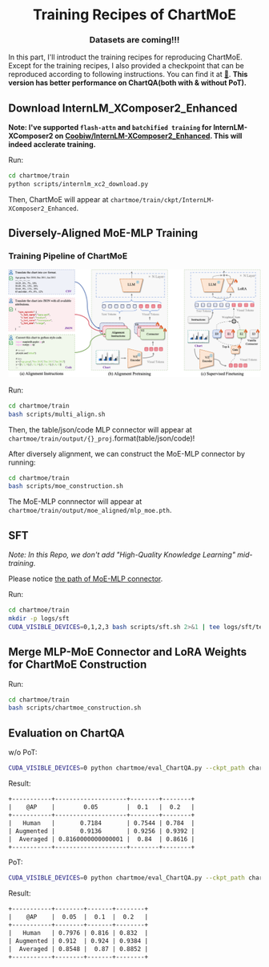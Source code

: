 <div align="center">
<h1>Training Recipes of ChartMoE</h1>
</div>

<div align="center">
<h3>Datasets are coming!!!</h3>
</div>

In this part, I'll introduct the training recipes for reproducing ChartMoE. Except for the training recipes, I also provided a checkpoint that can be reproduced according to following instructions. You can find it at [🤗](https://huggingface.co/Coobiw/ChartMoE_Reproduced). **This version has better performance on ChartQA(both with & without PoT).**




## Download InternLM_XComposer2_Enhanced

**Note: I've supported `flash-attn` and `batchified training` for InternLM-XComposer2 on [Coobiw/InternLM-XComposer2_Enhanced](https://huggingface.co/Coobiw/InternLM-XComposer2_Enhanced). This will indeed acclerate training.**

Run:

```bash
cd chartmoe/train
python scripts/internlm_xc2_download.py
```

Then, ChartMoE will appear at `chartmoe/train/ckpt/InternLM-XComposer2_Enhanced`.

## Diversely-Aligned MoE-MLP Training

### Training Pipeline of ChartMoE

![Overview](../../asset/train_pipeline.png)

Run:

```bash
cd chartmoe/train
bash scripts/multi_align.sh
```

Then, the table/json/code MLP connector will appear at `chartmoe/train/output/{}_proj`.format(table/json/code)!

After diversely alignment, we can construct the MoE-MLP connector by running:

```bash
cd chartmoe/train
bash scripts/moe_construction.sh
```

The MoE-MLP connnector will appear at `chartmoe/train/output/moe_aligned/mlp_moe.pth`.

## SFT

*Note: In this Repo, we don't add "High-Quality Knowledge Learning" mid-training.*

Please notice [the path of MoE-MLP connector](./scripts/sft.sh#L24).

Run:

```bash
cd chartmoe/train
mkdir -p logs/sft
CUDA_VISIBLE_DEVICES=0,1,2,3 bash scripts/sft.sh 2>&1 | tee logs/sft/tee_logs.txt
```

## Merge MLP-MoE Connector and LoRA Weights for ChartMoE Construction
Run:

```bash
cd chartmoe/train
bash scripts/chartmoe_construction.sh
```

## Evaluation on ChartQA
w/o PoT:

```bash
CUDA_VISIBLE_DEVICES=0 python chartmoe/eval_ChartQA.py --ckpt_path chartmoe/train/output/sft/chartmoe_reproduced --save_path chartmoe/train/output/sft/chartmoe_reproduced/ChartQA_wo-PoT
```

Result:
```
+-----------+--------------------+--------+--------+
|    @AP    |        0.05        |  0.1   |  0.2   |
+-----------+--------------------+--------+--------+
|   Human   |       0.7184       | 0.7544 | 0.784  |
| Augmented |       0.9136       | 0.9256 | 0.9392 |
|  Averaged | 0.8160000000000001 |  0.84  | 0.8616 |
+-----------+--------------------+--------+--------+
```

PoT:
```bash
CUDA_VISIBLE_DEVICES=0 python chartmoe/eval_ChartQA.py --ckpt_path chartmoe/train/output/sft/chartmoe_reproduced --save_path chartmoe/train/output/sft/chartmoe_reproduced/ChartQA_PoT --pot --pot_idx 1
```

Result:
```
+-----------+--------+-------+--------+
|    @AP    |  0.05  |  0.1  |  0.2   |
+-----------+--------+-------+--------+
|   Human   | 0.7976 | 0.816 | 0.832  |
| Augmented | 0.912  | 0.924 | 0.9384 |
|  Averaged | 0.8548 |  0.87 | 0.8852 |
+-----------+--------+-------+--------+
```